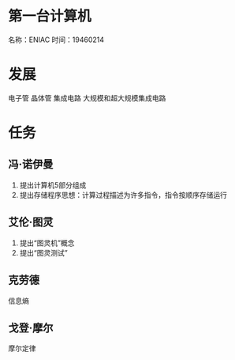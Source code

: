 # 第一台计算机

名称：ENIAC
时间：19460214

# 发展

电子管
晶体管
集成电路
大规模和超大规模集成电路

# 任务

## 冯·诺伊曼

1. 提出计算机5部分组成
2. 提出存储程序思想：计算过程描述为许多指令，指令按顺序存储运行

## 艾伦·图灵

1. 提出“图灵机”概念
2. 提出“图灵测试”

## 克劳德

信息熵

## 戈登·摩尔

摩尔定律